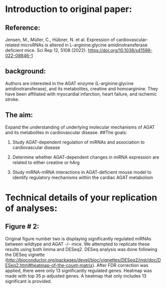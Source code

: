 # Introduction to original paper: 
## Reference: 
Jensen, M., Müller, C., Hübner, N. et al. Expression of cardiovascular-related microRNAs is altered in L-arginine:glycine amidinotransferase deficient mice. Sci Rep 12, 5108 (2022). https://doi.org/10.1038/s41598-022-08846-1
## background:
Authors are interested in the AGAT enzyme (L-arginine:glycine amidinotransferase), and its metabolites, creatine and homoarginine. They have been affiliated with myocardial infarction, heart failure, and ischemic stroke. 
## The aim: 
Expand the understanding of underlying molecular mechanisms of AGAT and its metabolites in cardiovascular disease. 
##The goals: 
1. Study AGAT-dependent regulation of miRNAs and association to cardiovascular disease

2. Determine whether AGAT-dependent changes in miRNA expression are related to either creatine or hArg

3. Study miRNA-mRNA interactions in AGAT-deficient mouse model to identify regulatory mechanisms within the cardiac AGAT metabolism
#  Technical details of your replication of analyses: 
## Figure # 2: 
Original figure number two is displaying significantly regulated miRNAs between wildtype and AGAT -/- mice. We attempted to replicate these results using both limma and DESeq2. 
DESeq analysis was done following the DESeq vignette (http://bioconductor.org/packages/devel/bioc/vignettes/DESeq2/inst/doc/DESeq2.html#heatmap-of-the-count-matrix). After FDR correction was applied, there were only 13 significantly regulated genes. Heatmap was made with top 35 p-adjusted genes. A heatmap that only includes 13 significant is provided.
